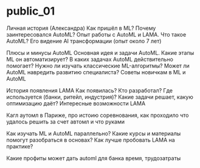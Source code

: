 # public_01

Личная история (Александра)
	Как пришёл в ML?
	Почему заинтересовался AutoML?
	Опыт работы с AutoML и LAMA.
	Что такое AutoML?
	Его видение AI трансформации (опыт около 7 лет)

Плюсы и минусы AutoML
	Основная идея и задачи AutoML.
	Какие этапы ML он автоматизирует?
	В каких задачах AutoML действительно помогает?
	Нужно ли изучать классические ML-алгоритмы?
	Может ли AutoML навредить развитию специалиста?
	Советы новичкам в ML и AutoML

История появления LAMA
	Как появилась? Кто разработал?
	Где используется (банки, ритейл, индустрия)?
	Какие задачи решает, какую оптимизацию даёт?
	Интересные возможности LAMA

Кагл аутомл в Париже,
	про истоию соревнования,
	как проходило
	что удалось решить за счет автомл и что руками

Как изучать ML и AutoML параллельно?
	Какие курсы и материалы помогут разобраться в основах?
	Как лучше пробовать LAMA на практике?
	
Какие профиты может дать automl для банка
	время,
	трудозатраты
